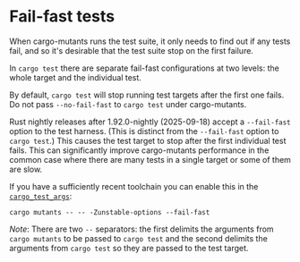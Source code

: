 # Fail-fast tests

When cargo-mutants runs the test suite, it only needs to find out if any tests fail, and so it's desirable that the test suite stop on the first failure.

In `cargo test` there are separate fail-fast configurations at two levels: the whole target and the individual test.

By default, `cargo test` will stop running test targets after the first one fails. Do not pass `--no-fail-fast` to `cargo test` under cargo-mutants.

Rust nightly releases after 1.92.0-nightly (2025-09-18) accept a `--fail-fast` option to the test harness. (This is distinct from the `--fail-fast` option to `cargo test`.) This causes the test target to stop after the first individual test fails. This can significantly improve cargo-mutants performance in the common case where there are many tests in a single target or some of them are slow.

If you have a sufficiently recent toolchain you can enable this in the [`cargo_test_args`](cargo-args.md):

    cargo mutants -- -- -Zunstable-options --fail-fast

*Note*: There are two `--` separators: the first delimits the arguments from `cargo mutants` to be passed to `cargo test` and the second delimits the arguments from `cargo test` so they are passed to the test target.
